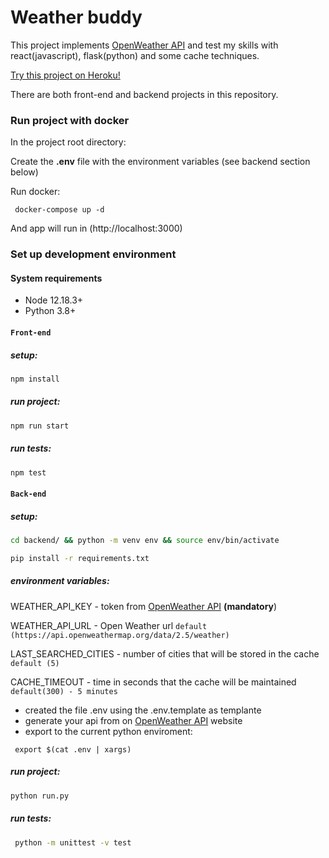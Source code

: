 # Weather buddy

This project implements [OpenWeather API](https://openweathermap.org/current) and test my skills with react(javascript), flask(python) and some cache techniques.


<a href="https://weather-buddy-app.herokuapp.com" target="_blank">Try this project on Heroku!</a>

There are both front-end and backend projects in this repository.
### Run project with docker
In the project root directory:

Create the **.env** file with the environment variables (see backend section below)

Run docker:

```
 docker-compose up -d
```
And app will run in (http://localhost:3000)
### Set up development environment


#### System requirements

* Node 12.18.3+
* Python 3.8+

#### `Front-end`

##### setup:       

``` bash
npm install
```
##### run project:
```bash
npm run start 
```
##### run tests:
```bash 
npm test
```

#### `Back-end`

##### setup:       
```bash
cd backend/ && python -m venv env && source env/bin/activate
```

```bash
pip install -r requirements.txt
```

##### environment variables:

WEATHER_API_KEY - token from  [OpenWeather API](https://openweathermap.org/current) **(mandatory**)

WEATHER_API_URL - Open Weather url `default (https://api.openweathermap.org/data/2.5/weather)`

LAST_SEARCHED_CITIES - number of cities that will be stored in the cache `default (5)`

CACHE_TIMEOUT - time in seconds that the cache will be maintained `default(300) - 5 minutes`


* created the file .env using the .env.template as templante
* generate your api from on [OpenWeather API](https://openweathermap.org/current) website
* export to the current python enviroment:

```
 export $(cat .env | xargs)
```

##### run project:

```bash
python run.py
```

##### run tests:
```bash
 python -m unittest -v test 
 ```

